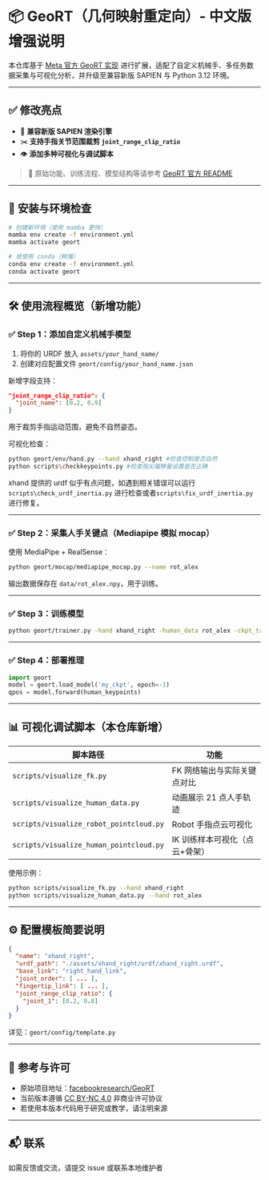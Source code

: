 # 📦 GeoRT（几何映射重定向）- 中文版增强说明

本仓库基于 [Meta 官方 GeoRT 实现](https://github.com/facebookresearch/GeoRT) 进行扩展，适配了自定义机械手、多任务数据采集与可视化分析，并升级至兼容新版 SAPIEN 与 Python 3.12 环境。

---

## ✅ 修改亮点

* 🧩 **兼容新版 SAPIEN 渲染引擎**
* ✂️ **支持手指关节范围裁剪 `joint_range_clip_ratio`**
* 👁️ **添加多种可视化与调试脚本**

> 📄 原始功能、训练流程、模型结构等请参考 [GeoRT 官方 README](https://github.com/facebookresearch/GeoRT)

---

## 🔧 安装与环境检查

```bash
# 创建新环境（使用 mamba 更快）
mamba env create -f environment.yml
mamba activate geort

# 或使用 conda（稍慢）
conda env create -f environment.yml
conda activate geort
```

---

## 🛠 使用流程概览（新增功能）

### ✅ Step 1：添加自定义机械手模型

1. 将你的 URDF 放入 `assets/your_hand_name/`
2. 创建对应配置文件 `geort/config/your_hand_name.json`

新增字段支持：

```json
"joint_range_clip_ratio": {
  "joint_name": [0.2, 0.9]
}
```

用于裁剪手指运动范围，避免不自然姿态。

可视化检查：

```bash
python geort/env/hand.py --hand xhand_right #检查控制是否自然
python scripts\checkkeypoints.py #检查指尖偏移量设置是否正确
```

xhand 提供的 urdf 似乎有点问题，如遇到相关错误可以运行 `scripts\check_urdf_inertia.py` 进行检查或者`scripts\fix_urdf_inertia.py` 进行修复。





---

### ✅ Step 2：采集人手关键点（Mediapipe 模拟 mocap）

使用 MediaPipe + RealSense：

```bash
python geort/mocap/mediapipe_mocap.py --name rot_alex
```

输出数据保存在 `data/rot_alex.npy`，用于训练。

---

### ✅ Step 3：训练模型

```bash
python geort/trainer.py -hand xhand_right -human_data rot_alex -ckpt_tag my_ckpt
```

---

### ✅ Step 4：部署推理

```python
import geort
model = geort.load_model('my_ckpt', epoch=-1)
qpos = model.forward(human_keypoints)
```

---

## 📊 可视化调试脚本（本仓库新增）

| 脚本路径                                    | 功能                |
| --------------------------------------- | ----------------- |
| `scripts/visualize_fk.py`               | FK 网络输出与实际关键点对比   |
| `scripts/visualize_human_data.py`        | 动画展示 21 点人手轨迹     |
| `scripts/visualize_robot_pointcloud.py` | Robot 手指点云可视化     |
| `scripts/visualize_human_pointcloud.py` | IK 训练样本可视化（点云+骨架） |

使用示例：

```bash
python scripts/visualize_fk.py --hand xhand_right
python scripts/visualize_human_data.py --hand rot_alex
```

---

## ⚙️ 配置模板简要说明

```json
{
  "name": "xhand_right",
  "urdf_path": "./assets/xhand_right/urdf/xhand_right.urdf",
  "base_link": "right_hand_link",
  "joint_order": [ ... ],
  "fingertip_link": [ ... ],
  "joint_range_clip_ratio": {
    "joint_1": [0.2, 0.8]
  }
}
```

详见：`geort/config/template.py`

---

## 🔗 参考与许可

* 原始项目地址：[facebookresearch/GeoRT](https://github.com/facebookresearch/GeoRT)
* 当前版本遵循 [CC BY-NC 4.0](https://creativecommons.org/licenses/by-nc/4.0/) 非商业许可协议
* 若使用本版本代码用于研究或教学，请注明来源

---

## 📬 联系

如需反馈或交流，请提交 issue 或联系本地维护者
